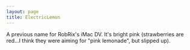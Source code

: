```yaml
---
layout: page
title: ElectricLemon
---
```


A previous name for RobRix's iMac DV. It's bright pink (strawberries are red...I think they were aiming for "pink lemonade", but slipped up).

